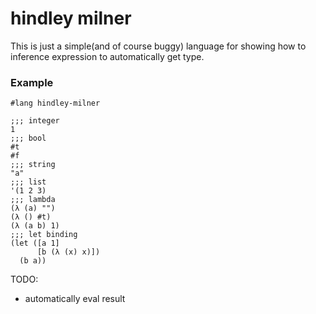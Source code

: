 # hindley milner

This is just a simple(and of course buggy) language for showing how to inference expression to automatically get type.

### Example

```racket
#lang hindley-milner

;;; integer
1
;;; bool
#t
#f
;;; string
"a"
;;; list
'(1 2 3)
;;; lambda
(λ (a) "")
(λ () #t)
(λ (a b) 1)
;;; let binding
(let ([a 1]
      [b (λ (x) x)])
  (b a))
```

TODO:

- automatically eval result
